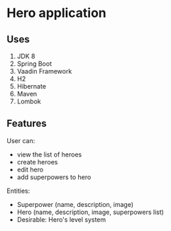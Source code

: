 # Hero application

## Uses
1. JDK 8
2. Spring Boot
3. Vaadin Framework
4. H2
5. Hibernate
6. Maven
7. Lombok

## Features

User can:
- view the list of heroes
- create heroes
- edit hero
- add superpowers to hero

Entities:
- Superpower (name, description, image)
- Hero (name, description, image, superpowers list)
- Desirable: Hero's level system
